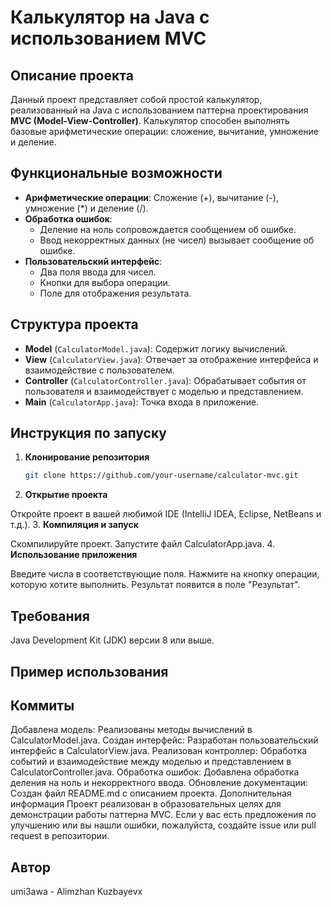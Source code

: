 # Калькулятор на Java с использованием MVC

## Описание проекта

Данный проект представляет собой простой калькулятор, реализованный на Java с использованием паттерна проектирования **MVC (Model-View-Controller)**. Калькулятор способен выполнять базовые арифметические операции: сложение, вычитание, умножение и деление.

## Функциональные возможности

- **Арифметические операции**: Сложение (+), вычитание (-), умножение (*) и деление (/).
- **Обработка ошибок**:
  - Деление на ноль сопровождается сообщением об ошибке.
  - Ввод некорректных данных (не чисел) вызывает сообщение об ошибке.
- **Пользовательский интерфейс**:
  - Два поля ввода для чисел.
  - Кнопки для выбора операции.
  - Поле для отображения результата.

## Структура проекта

- **Model** (`CalculatorModel.java`): Содержит логику вычислений.
- **View** (`CalculatorView.java`): Отвечает за отображение интерфейса и взаимодействие с пользователем.
- **Controller** (`CalculatorController.java`): Обрабатывает события от пользователя и взаимодействует с моделью и представлением.
- **Main** (`CalculatorApp.java`): Точка входа в приложение.

## Инструкция по запуску

1. **Клонирование репозитория**

   ```bash
   git clone https://github.com/your-username/calculator-mvc.git
2. **Открытие проекта**

Откройте проект в вашей любимой IDE (IntelliJ IDEA, Eclipse, NetBeans и т.д.).
3. **Компиляция и запуск**

Скомпилируйте проект.
Запустите файл CalculatorApp.java.
4. **Использование приложения**

Введите числа в соответствующие поля.
Нажмите на кнопку операции, которую хотите выполнить.
Результат появится в поле "Результат".
## Требования
Java Development Kit (JDK) версии 8 или выше.
## Пример использования

## Коммиты
Добавлена модель: Реализованы методы вычислений в CalculatorModel.java.
Создан интерфейс: Разработан пользовательский интерфейс в CalculatorView.java.
Реализован контроллер: Обработка событий и взаимодействие между моделью и представлением в CalculatorController.java.
Обработка ошибок: Добавлена обработка деления на ноль и некорректного ввода.
Обновление документации: Создан файл README.md с описанием проекта.
Дополнительная информация
Проект реализован в образовательных целях для демонстрации работы паттерна MVC.
Если у вас есть предложения по улучшению или вы нашли ошибки, пожалуйста, создайте issue или pull request в репозитории.
## Автор
umi3awa - Alimzhan Kuzbayevx
